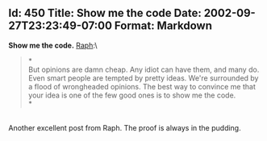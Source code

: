 Id: 450
Title: Show me the code
Date: 2002-09-27T23:23:49-07:00
Format: Markdown
--------------
**Show me the code.**
[Raph](http://www.advogato.org/person/raph/diary.html?start=281):\

> *\
> But opinions are damn cheap. Any idiot can have them, and many do.
> Even smart people are tempted by pretty ideas. We're surrounded by a
> flood of wrongheaded opinions. The best way to convince me that your
> idea is one of the few good ones is to show me the code.\
> *

\
Another excellent post from Raph. The proof is always in the pudding.
